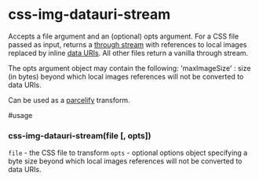 css-img-datauri-stream
======================

Accepts a file argument and an (optional) opts argument. For a CSS file passed as input, returns a [through stream](https://github.com/dominictarr/through) with references to local images replaced by inline [data URIs](http://css-tricks.com/data-uris/). All other files return a vanilla through stream.

The opts argument object may contain the following:
'maxImageSize' : size (in bytes) beyond which local images references will not be converted to data URIs.

Can be used as a [parcelify](https://github.com/rotundasoftware/parcelify) transform.

#usage
### css-img-datauri-stream(file [, opts])
`file` - the CSS file to transform
`opts` - optional options object specifying a byte size beyond which local images references will not be converted to data URIs.
